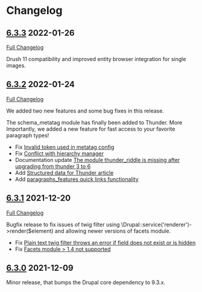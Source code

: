 # Changelog

## [6.3.3](https://github.com/thunder/thunder-distribution/tree/6.3.3) 2022-01-26

[Full Changelog](https://github.com/thunder/thunder-distribution/compare/6.3.2...6.3.3)

Drush 11 compatibility and improved entity browser integration for single images.

## [6.3.2](https://github.com/thunder/thunder-distribution/tree/6.3.2) 2022-01-24

[Full Changelog](https://github.com/thunder/thunder-distribution/compare/6.3.1...6.3.2)

We added two new features and some bug fixes in this release.

The schema_metatag module has finally been added to Thunder. More Importantly, we added a new feature for fast access
to your favorite paragraph types!

- Fix [Invalid token used in metatag config](https://www.drupal.org/node/3260090)
- Fix [Conflict with hierarchy manager](https://www.drupal.org/node/3255519)
- Documentation update [The module thunder_riddle is missing after upgrading from thunder 3 to 6](https://www.drupal.org/node/3244796)
- Add [Structured data for Thunder article](https://www.drupal.org/node/3259163)
- Add [paragraphs_features quick links functionality](https://www.drupal.org/node/3259071)

## [6.3.1](https://github.com/thunder/thunder-distribution/tree/6.3.1) 2021-12-20

[Full Changelog](https://github.com/thunder/thunder-distribution/compare/6.3.0...6.3.1)

Bugfix release to fix issues of twig filter using \Drupal::service('renderer')->render($element) and
allowing newer versions of facets module.

- Fix [Plain text twig filter throws an error if field does not exist or is hidden](https://www.drupal.org/node/3253753)
- Fix [Facets module > 1.4 not supported](https://www.drupal.org/node/3254295)

## [6.3.0](https://github.com/thunder/thunder-distribution/tree/6.3.0) 2021-12-09

Minor release, that bumps the Drupal core dependency to 9.3.x.
